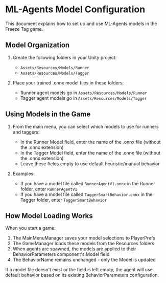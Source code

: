 # ML-Agents Model Configuration

This document explains how to set up and use ML-Agents models in the Freeze Tag game.

## Model Organization

1. Create the following folders in your Unity project:
   - `Assets/Resources/Models/Runner`
   - `Assets/Resources/Models/Tagger`

2. Place your trained .onnx model files in these folders:
   - Runner agent models go in `Assets/Resources/Models/Runner`
   - Tagger agent models go in `Assets/Resources/Models/Tagger`

## Using Models in the Game

1. From the main menu, you can select which models to use for runners and taggers:
   - In the Runner Model field, enter the name of the .onnx file (without the .onnx extension)
   - In the Tagger Model field, enter the name of the .onnx file (without the .onnx extension)
   - Leave these fields empty to use default heuristic/manual behavior

2. Examples:
   - If you have a model file called `RunnerAgentV1.onnx` in the Runner folder, enter `RunnerAgentV1`
   - If you have a model file called `TaggerSmartBehavior.onnx` in the Tagger folder, enter `TaggerSmartBehavior`

## How Model Loading Works

When you start a game:

1. The MainMenuManager saves your model selections to PlayerPrefs
2. The GameManager loads these models from the Resources folders
3. When agents are spawned, the models are applied to their BehaviorParameters component's Model field
4. The BehaviorName remains unchanged - only the Model is updated

If a model file doesn't exist or the field is left empty, the agent will use default behavior based on its existing BehaviorParameters configuration. 